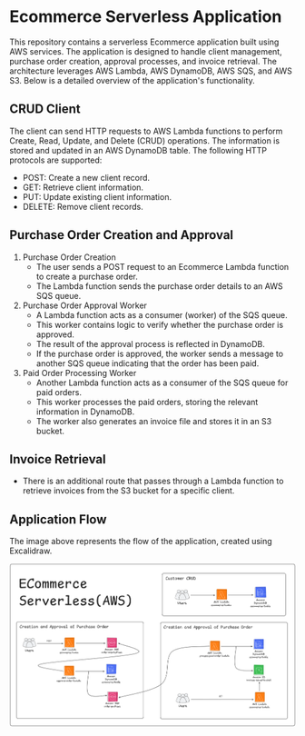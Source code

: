 # Ecommerce Serverless Application

This repository contains a serverless Ecommerce application built using AWS services. The application is designed to handle client management, purchase order creation, approval processes, and invoice retrieval. The architecture leverages AWS Lambda, AWS DynamoDB, AWS SQS, and AWS S3. Below is a detailed overview of the application's functionality.

## CRUD Client

The client can send HTTP requests to AWS Lambda functions to perform Create, Read, Update, and Delete (CRUD) operations. The information is stored and updated in an AWS DynamoDB table. The following HTTP protocols are supported:

- POST: Create a new client record.
- GET: Retrieve client information.
- PUT: Update existing client information.
- DELETE: Remove client records.

## Purchase Order Creation and Approval

1. Purchase Order Creation
   - The user sends a POST request to an Ecommerce Lambda function to create a purchase order.
   - The Lambda function sends the purchase order details to an AWS SQS queue.
2. Purchase Order Approval Worker
   - A Lambda function acts as a consumer (worker) of the SQS queue.
   - This worker contains logic to verify whether the purchase order is approved.
   - The result of the approval process is reflected in DynamoDB.
   - If the purchase order is approved, the worker sends a message to another SQS queue indicating that the order has been paid.
3. Paid Order Processing Worker
   - Another Lambda function acts as a consumer of the SQS queue for paid orders.
   - This worker processes the paid orders, storing the relevant information in DynamoDB.
   - The worker also generates an invoice file and stores it in an S3 bucket.

## Invoice Retrieval

- There is an additional route that passes through a Lambda function to retrieve invoices from the S3 bucket for a specific client.

## Application Flow

The image above represents the flow of the application, created using Excalidraw.

![Application Flow](image/image-serverless-english.png)
